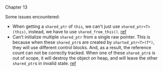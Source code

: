 Chapter 13

Some issues encountered:
- When getting a `shared_ptr` of `this`, we can't just use `shared_ptr<T>(this)`, instead, we have to use `shared_from_this()`. [ref](https://stackoverflow.com/questions/11711034/stdshared-ptr-of-this)
- Can't initialize multiple `shared_ptr` from a single raw pointer. This is because when these `shared_ptr`s are created by `sharted_ptr<T>(T*)`, they will use different control blocks. And, as a result, the reference count can not be correctly tracked. 
  When one of these `shared_ptr`s is out of scope, it will destroy the object on heap, and will leave the other `shared_ptr`s in invalid state. [ref](https://stackoverflow.com/questions/10338606/multiple-shared-ptr-storing-same-pointer)
